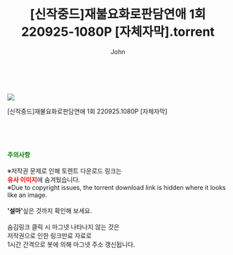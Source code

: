 ﻿---
layout: post
title:  "    [신작중드]재불요화로판담연애 1회 220925-1080P [자체자막].torrent"
author: John
categories: [ 드라마 ]
tags: [  ]
image: https://torrentrj55.com/uploadfile/full/3fac5c0f697f1adb73e13847dc30cafa20457d06.jpg 
description: "    [신작중드]재불요화로판담연애 1회 220925-1080P [자체자막] torrent 정보 공유"
toc: true
toc_sticky: true
---

<br>
<p><img src="https://torrentrj55.com/uploadfile/full/3fac5c0f697f1adb73e13847dc30cafa20457d06.jpg"/></p>
 [신작중드]재불요화로판담연애 1회 220925.1080P [자체자막]  
    
<br><br><br>
<p data-ke-size="size16"><b><span style="color: green;">주의사항</span></b><br /><br />※저작권 문제로 인해 토렌트 다운로드 링크는<br /><b><span style="color: red;">유사 이미지</span></b>에 숨겨뒀습니다.<br />※Due to copyright issues, the torrent download link is hidden where it looks like an image.<br /><br /><b>'설마'</b>싶은 것까지 확인해 보세요.<br /><br />숨김링크 클릭 시 마그넷 나타나지 않는 것은<br />저작권으로 인한 링크만료 자료로<br />1시간 간격으로 봇에 의해 마그넷 주소 갱신됩니다.</p>
